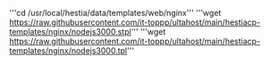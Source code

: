 '''cd /usr/local/hestia/data/templates/web/nginx'''
'''wget https://raw.githubusercontent.com/it-toppp/ultahost/main/hestiacp-templates/nginx/nodejs3000.stpl'''
'''wget https://raw.githubusercontent.com/it-toppp/ultahost/main/hestiacp-templates/nginx/nodejs3000.tpl'''

